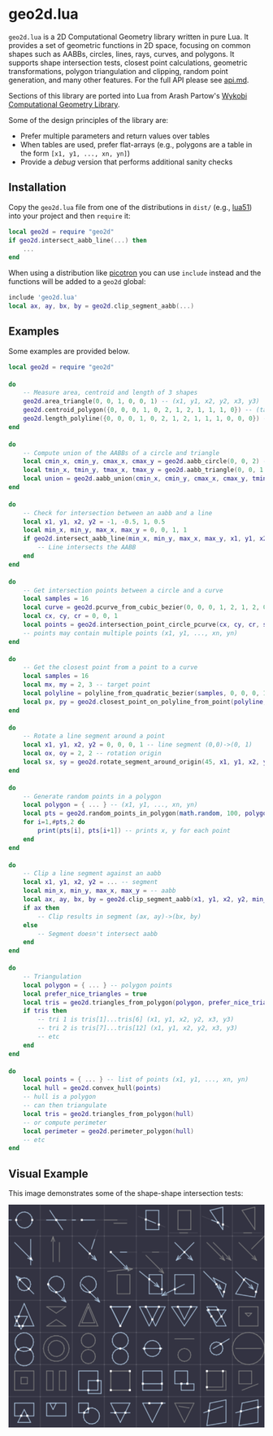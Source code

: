 # geo2d.lua

`geo2d.lua` is a 2D Computational Geometry library written in pure Lua. It provides a set of geometric functions in 2D space, focusing on common shapes such as AABBs, circles, lines, rays, curves, and polygons. It supports shape intersection tests, closest point calculations, geometric transformations, polygon triangulation and clipping, random point generation, and many other features. For the full API please see [api.md](doc/api.md).

Sections of this library are ported into Lua from Arash Partow's [Wykobi Computational Geometry Library](https://github.com/ArashPartow/wykobi).

Some of the design principles of the library are:
* Prefer multiple parameters and return values over tables
* When tables are used, prefer flat-arrays (e.g., polygons are a table in the form `[x1, y1, ..., xn, yn]`)
* Provide a *debug* version that performs additional sanity checks


## Installation

Copy the `geo2d.lua` file from one of the distributions in `dist/` (e.g., [lua51](dist/lua51/geo2d.lua)) into your project and then `require` it:

```lua
local geo2d = require "geo2d"
if geo2d.intersect_aabb_line(...) then
	...
end
```

When using a distribution like [picotron](dist/picotron/geo2d.lua) you can use `include` instead and the functions will be added to a `geo2d` global:

```lua
include 'geo2d.lua'
local ax, ay, bx, by = geo2d.clip_segment_aabb(...)
```

## Examples

Some examples are provided below.

```lua
local geo2d = require "geo2d"

do
	-- Measure area, centroid and length of 3 shapes
	geo2d.area_triangle(0, 0, 1, 0, 0, 1) -- (x1, y1, x2, y2, x3, y3)
	geo2d.centroid_polygon({0, 0, 0, 1, 0, 2, 1, 2, 1, 1, 1, 0}) -- (table of x,y points of a polygon)
	geo2d.length_polyline({0, 0, 0, 1, 0, 2, 1, 2, 1, 1, 1, 0, 0, 0}) -- (table of x,y points of a polyline)
end

do
	-- Compute union of the AABBs of a circle and triangle
	local cmin_x, cmin_y, cmax_x, cmax_y = geo2d.aabb_circle(0, 0, 2) -- (center_x, center_y, radius)
	local tmin_x, tmin_y, tmax_x, tmax_y = geo2d.aabb_triangle(0, 0, 1, 0, 1, 1)  -- (x1, y1, x2, y2, x3, y3)
	local union = geo2d.aabb_union(cmin_x, cmin_y, cmax_x, cmax_y, tmin_x, tmin_y, tmax_x, tmax_y)
end

do
	-- Check for intersection between an aabb and a line
	local x1, y1, x2, y2 = -1, -0.5, 1, 0.5
	local min_x, min_y, max_x, max_y = 0, 0, 1, 1
	if geo2d.intersect_aabb_line(min_x, min_y, max_x, max_y, x1, y1, x2, y2) then
		-- Line intersects the AABB
	end
end

do
	-- Get intersection points between a circle and a curve
	local samples = 16
	local curve = geo2d.pcurve_from_cubic_bezier(0, 0, 0, 1, 2, 1, 2, 0) -- bezier controls points (x1, y1, ..., x4, y4)
	local cx, cy, cr = 0, 0, 1
	local points = geo2d.intersection_point_circle_pcurve(cx, cy, cr, samples, curve)
	-- points may contain multiple points (x1, y1, ..., xn, yn)
end

do
	-- Get the closest point from a point to a curve
	local samples = 16
	local mx, my = 2, 3 -- target point
	local polyline = polyline_from_quadratic_bezier(samples, 0, 0, 0, 1, 1, 1)
	local px, py = geo2d.closest_point_on_polyline_from_point(polyline, mx, my)
end

do
	-- Rotate a line segment around a point
	local x1, y1, x2, y2 = 0, 0, 0, 1 -- line segment (0,0)->(0, 1)
	local ox, oy = 2, 2 -- rotation origin
	local sx, sy = geo2d.rotate_segment_around_origin(45, x1, y1, x2, y2, ox, oy)
end

do
	-- Generate random points in a polygon
	local polygon = { ... } -- (x1, y1, ..., xn, yn)
	local pts = geo2d.random_points_in_polygon(math.random, 100, polygon)
	for i=1,#pts,2 do
		print(pts[i], pts[i+1]) -- prints x, y for each point
	end
end

do
	-- Clip a line segment against an aabb
	local x1, y1, x2, y2 = ... -- segment
	local min_x, min_y, max_x, max_y = -- aabb
	local ax, ay, bx, by = geo2d.clip_segment_aabb(x1, y1, x2, y2, min_x, min_y, max_x, max_y)
	if ax then
		-- Clip results in segment (ax, ay)->(bx, by)
	else
		-- Segment doesn't intersect aabb
	end
end

do
	-- Triangulation
	local polygon = { ... } -- polygon points
	local prefer_nice_triangles = true
	local tris = geo2d.triangles_from_polygon(polygon, prefer_nice_triangles)
	if tris then
		-- tri 1 is tris[1]...tris[6] (x1, y1, x2, y2, x3, y3)
		-- tri 2 is tris[7]...tris[12] (x1, y1, x2, y2, x3, y3)
		-- etc
	end
end

do
	local points = { ... } -- list of points (x1, y1, ..., xn, yn)
	local hull = geo2d.convex_hull(points)
	-- hull is a polygon
	-- can then triangulate
	local tris = geo2d.triangles_from_polygon(hull)
	-- or compute perimeter
	local perimeter = geo2d.perimeter_polygon(hull)
	-- etc
end

```

## Visual Example

This image demonstrates some of the shape-shape intersection tests:

![Shape intersection](doc/intersections.png)